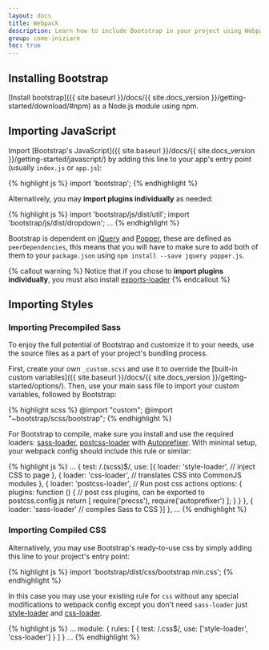```yaml
---
layout: docs
title: Webpack
description: Learn how to include Bootstrap in your project using Webpack 3.
group: come-iniziare
toc: true
---
```


## Installing Bootstrap

[Install bootstrap]({{ site.baseurl }}/docs/{{ site.docs_version }}/getting-started/download/#npm) as a Node.js module using npm.

## Importing JavaScript

Import [Bootstrap's JavaScript]({{ site.baseurl }}/docs/{{ site.docs_version }}/getting-started/javascript/) by adding this line to your app's entry point (usually `index.js` or `app.js`):

{% highlight js %}
import 'bootstrap';
{% endhighlight %}

Alternatively, you may **import plugins individually** as needed:

{% highlight js %}
import 'bootstrap/js/dist/util';
import 'bootstrap/js/dist/dropdown';
...
{% endhighlight %}

Bootstrap is dependent on [jQuery](https://jquery.com/) and [Popper](https://popper.js.org/),
these are defined as `peerDependencies`, this means that you will have to make sure to add both of them
to your `package.json` using `npm install --save jquery popper.js`.

{% callout warning %}
Notice that if you chose to **import plugins individually**, you must also install [exports-loader](https://github.com/webpack-contrib/exports-loader)
{% endcallout %}

## Importing Styles

### Importing Precompiled Sass

To enjoy the full potential of Bootstrap and customize it to your needs, use the source files as a part of your project's bundling process.

First, create your own `_custom.scss` and use it to override the [built-in custom variables]({{ site.baseurl }}/docs/{{ site.docs_version }}/getting-started/options/). Then, use your main sass file to import your custom variables, followed by Bootstrap:

{% highlight scss %}
@import "custom";
@import "~bootstrap/scss/bootstrap";
{% endhighlight %}

For Bootstrap to compile, make sure you install and use the required loaders: [sass-loader](https://github.com/webpack-contrib/sass-loader), [postcss-loader](https://github.com/postcss/postcss-loader) with [Autoprefixer](https://github.com/postcss/autoprefixer#webpack). With minimal setup, your webpack config should include this rule or similar:

{% highlight js %}
  ...
  {
    test: /\.(scss)$/,
    use: [{
      loader: 'style-loader', // inject CSS to page
    }, {
      loader: 'css-loader', // translates CSS into CommonJS modules
    }, {
      loader: 'postcss-loader', // Run post css actions
      options: {
        plugins: function () { // post css plugins, can be exported to postcss.config.js
          return [
            require('precss'),
            require('autoprefixer')
          ];
        }
      }
    }, {
      loader: 'sass-loader' // compiles Sass to CSS
    }]
  },
  ...
{% endhighlight %}

### Importing Compiled CSS

Alternatively, you may use Bootstrap's ready-to-use css by simply adding this line to your project's entry point:

{% highlight js %}
import 'bootstrap/dist/css/bootstrap.min.css';
{% endhighlight %}

In this case you may use your existing rule for `css` without any special modifications to webpack config except you don't need `sass-loader` just [style-loader](https://github.com/webpack-contrib/style-loader) and [css-loader](https://github.com/webpack-contrib/css-loader).

{% highlight js %}
  ...
  module: {
    rules: [
      {
        test: /\.css$/,
        use: ['style-loader', 'css-loader']
      }
    ]
  }
  ...
{% endhighlight %}

